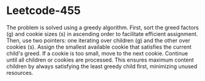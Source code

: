 # Leetcode-455
The problem is solved using a greedy algorithm. First, sort the greed factors (g) and cookie sizes (s) in ascending order to facilitate efficient assignment. Then, use two pointers: one iterating over children (g) and the other over cookies (s). Assign the smallest available cookie that satisfies the current child's greed. If a cookie is too small, move to the next cookie. Continue until all children or cookies are processed. This ensures maximum content children by always satisfying the least greedy child first, minimizing unused resources.
